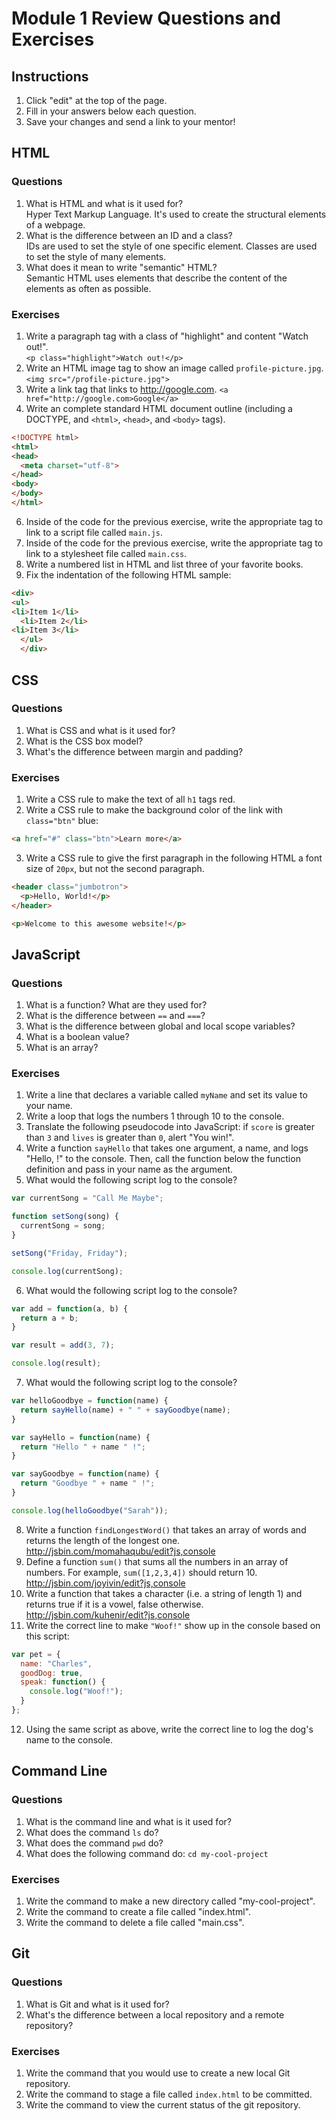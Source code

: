 # Module 1 Review Questions and Exercises

## Instructions

1. Click "edit" at the top of the page.
2. Fill in your answers below each question.
3. Save your changes and send a link to your mentor!

## HTML

### Questions

1. What is HTML and what is it used for?  
  Hyper Text Markup Language. It's used to create the structural elements of a webpage.
2. What is the difference between an ID and a class?  
  IDs are used to set the style of one specific element. Classes are used to set the style of many elements.
3. What does it mean to write "semantic" HTML?  
  Semantic HTML uses elements that describe the content of the elements as often as possible.

### Exercises

1. Write a paragraph tag with a class of "highlight" and content "Watch out!".  
  `<p class="highlight">Watch out!</p>`
2. Write an HTML image tag to show an image called `profile-picture.jpg`.
  `<img src="/profile-picture.jpg">`
3. Write a link tag that links to http://google.com.
  `<a href="http://google.com>Google</a>`
5. Write an complete standard HTML document outline (including a DOCTYPE, and `<html>`, `<head>`, and `<body>` tags).
  ```html
  <!DOCTYPE html>
  <html>
  <head>
    <meta charset="utf-8">
  </head>
  <body>
  </body>
  </html>
  ```
6. Inside of the code for the previous exercise, write the appropriate tag to link to a script file called `main.js`.
7. Inside of the code for the previous exercise, write the appropriate tag to link to a stylesheet file called `main.css`.
8. Write a numbered list in HTML and list three of your favorite books.
9. Fix the indentation of the following HTML sample:

  ```html
  <div>
  <ul>
  <li>Item 1</li>
    <li>Item 2</li>
  <li>Item 3</li>
    </ul>
    </div>
  ```

## CSS

### Questions

1. What is CSS and what is it used for?
2. What is the CSS box model?
3. What's the difference between margin and padding?

### Exercises

1. Write a CSS rule to make the text of all `h1` tags red.
2. Write a CSS rule to make the background color of the link with `class="btn"` blue:

  ```html
  <a href="#" class="btn">Learn more</a>
  ```

3. Write a CSS rule to give the first paragraph in the following HTML a font size of `20px`, but not the second paragraph.

  ```html
  <header class="jumbotron">
    <p>Hello, World!</p>
  </header>

  <p>Welcome to this awesome website!</p>
  ```

## JavaScript

### Questions

1. What is a function? What are they used for?
2. What is the difference between `==` and `===`?
3. What is the difference between global and local scope variables?
4. What is a boolean value?
5. What is an array?

### Exercises

1. Write a line that declares a variable called `myName` and set its value to your name.
2. Write a loop that logs the numbers 1 through 10 to the console.
3. Translate the following pseudocode into JavaScript: if `score` is greater than `3` and `lives` is greater than `0`, alert "You win!".
4. Write a function `sayHello` that takes one argument, a name, and logs "Hello, <name>!" to the console. Then, call the function below the function definition and pass in your name as the argument.
5. What would the following script log to the console?

  ```javascript
  var currentSong = "Call Me Maybe";

  function setSong(song) {
    currentSong = song;
  }

  setSong("Friday, Friday");

  console.log(currentSong);
  ```

6. What would the following script log to the console?

  ```javascript
  var add = function(a, b) {
    return a + b;
  }

  var result = add(3, 7);

  console.log(result);
  ```

7. What would the following script log to the console?

  ```javascript
  var helloGoodbye = function(name) {
    return sayHello(name) + " " + sayGoodbye(name);
  }

  var sayHello = function(name) {
    return "Hello " + name " !";
  }

  var sayGoodbye = function(name) {
    return "Goodbye " + name " !";
  }

  console.log(helloGoodbye("Sarah"));
  ```

8. Write a function `findLongestWord()` that takes an array of words and returns the length of the longest one.
  http://jsbin.com/momahaqubu/edit?js,console
9. Define a function `sum()` that sums all the numbers in an array of numbers. For example, `sum([1,2,3,4])` should return 10.
  http://jsbin.com/joyivin/edit?js,console
10. Write a function that takes a character (i.e. a string of length 1) and returns true if it is a vowel, false otherwise.
  http://jsbin.com/kuhenir/edit?js,console
11. Write the correct line to make `"Woof!"` show up in the console based on this script:

  ```javascript
  var pet = {
    name: "Charles",
    goodDog: true,
    speak: function() {
      console.log("Woof!");
    }
  };
  ```

12. Using the same script as above, write the correct line to log the dog's name to the console.

## Command Line

### Questions

1. What is the command line and what is it used for?
2. What does the command `ls` do?
3. What does the command `pwd` do?
4. What does the following command do: `cd my-cool-project`

### Exercises

1. Write the command to make a new directory called "my-cool-project".
2. Write the command to create a file called "index.html".
3. Write the command to delete a file called "main.css".

## Git

### Questions

1. What is Git and what is it used for?
2. What's the difference between a local repository and a remote repository?

### Exercises

1. Write the command that you would use to create a new local Git repository.
2. Write the command to stage a file called `index.html` to be committed.
3. Write the command to view the current status of the git repository.
